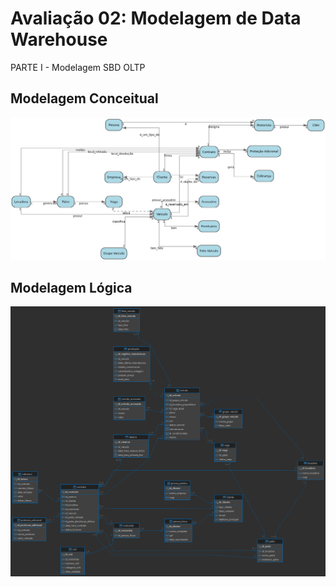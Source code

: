 # Avaliação 02: Modelagem de Data Warehouse
PARTE I - Modelagem SBD OLTP

## Modelagem Conceitual

![Modelo Conceitual](conceitual.jpg)

## Modelagem Lógica

![Modelo Lógico](logico.png)
